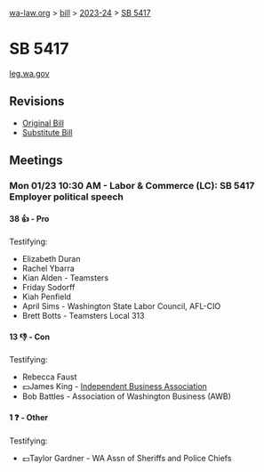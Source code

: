[wa-law.org](/) > [bill](/bill/) > [2023-24](/bill/2023-24/) > [SB 5417](/bill/2023-24/sb/5417/)

# SB 5417
[leg.wa.gov](https://app.leg.wa.gov/billsummary?BillNumber=5417&Year=2023&Initiative=false)

## Revisions
* [Original Bill](1/)
* [Substitute Bill](S/)

## Meetings
### Mon 01/23 10:30 AM - Labor & Commerce (LC): SB 5417 Employer political speech
#### 38 👍 - Pro
Testifying:
* Elizabeth Duran
* Rachel Ybarra
* Kian Alden - Teamsters
* Friday Sodorff
* Kiah Penfield
* April Sims - Washington State Labor Council, AFL-CIO
* Brett Botts - Teamsters Local 313

#### 13 👎 - Con
Testifying:
* Rebecca Faust
* 💵James King - [Independent Business Association](/org/independent_business_association/)
* Bob Battles - Association of Washington Business (AWB)

#### 1 ❓ - Other
Testifying:
* 💵Taylor Gardner - WA Assn of Sheriffs and Police Chiefs
